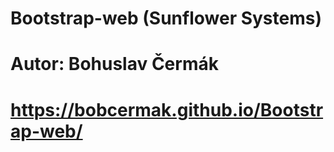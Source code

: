 # Bootstrap-web (Sunflower Systems)
# Autor: Bohuslav Čermák
# https://bobcermak.github.io/Bootstrap-web/
